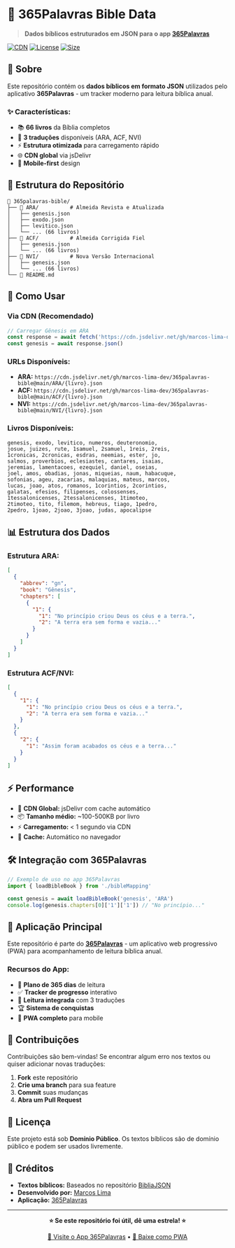 # 📖 365Palavras Bible Data

> **Dados bíblicos estruturados em JSON para o app [365Palavras](https://github.com/marcos-lima-dev/365palavras)**

[![CDN](https://img.shields.io/badge/CDN-jsDelivr-orange)](https://cdn.jsdelivr.net/gh/marcos-lima-dev/365palavras-bible@main/)
[![License](https://img.shields.io/badge/License-Public%20Domain-green)](LICENSE)
[![Size](https://img.shields.io/github/repo-size/marcos-lima-dev/365palavras-bible)](https://github.com/marcos-lima-dev/365palavras-bible)

## 🎯 **Sobre**

Este repositório contém os **dados bíblicos em formato JSON** utilizados pelo aplicativo **365Palavras** - um tracker moderno para leitura bíblica anual.

### ✨ **Características:**
- 📚 **66 livros** da Bíblia completos
- 🔢 **3 traduções** disponíveis (ARA, ACF, NVI)
- ⚡ **Estrutura otimizada** para carregamento rápido
- 🌐 **CDN global** via jsDelivr
- 📱 **Mobile-first** design

## 📁 **Estrutura do Repositório**

```
📖 365palavras-bible/
├── 📂 ARA/          # Almeida Revista e Atualizada
│   ├── genesis.json
│   ├── exodo.json
│   ├── levitico.json
│   └── ... (66 livros)
├── 📂 ACF/          # Almeida Corrigida Fiel
│   ├── genesis.json
│   └── ... (66 livros)
├── 📂 NVI/          # Nova Versão Internacional
│   ├── genesis.json
│   └── ... (66 livros)
└── 📄 README.md
```

## 🚀 **Como Usar**

### **Via CDN (Recomendado)**
```javascript
// Carregar Gênesis em ARA
const response = await fetch('https://cdn.jsdelivr.net/gh/marcos-lima-dev/365palavras-bible@main/ARA/genesis.json')
const genesis = await response.json()
```

### **URLs Disponíveis:**
- **ARA:** `https://cdn.jsdelivr.net/gh/marcos-lima-dev/365palavras-bible@main/ARA/{livro}.json`
- **ACF:** `https://cdn.jsdelivr.net/gh/marcos-lima-dev/365palavras-bible@main/ACF/{livro}.json`
- **NVI:** `https://cdn.jsdelivr.net/gh/marcos-lima-dev/365palavras-bible@main/NVI/{livro}.json`

### **Livros Disponíveis:**
```
genesis, exodo, levitico, numeros, deuteronomio,
josue, juizes, rute, 1samuel, 2samuel, 1reis, 2reis,
1cronicas, 2cronicas, esdras, neemias, ester, jo,
salmos, proverbios, eclesiastes, cantares, isaias,
jeremias, lamentacoes, ezequiel, daniel, oseias,
joel, amos, obadias, jonas, miqueias, naum, habacuque,
sofonias, ageu, zacarias, malaquias, mateus, marcos,
lucas, joao, atos, romanos, 1corintios, 2corintios,
galatas, efesios, filipenses, colossenses,
1tessalonicenses, 2tessalonicenses, 1timoteo,
2timoteo, tito, filemom, hebreus, tiago, 1pedro,
2pedro, 1joao, 2joao, 3joao, judas, apocalipse
```

## 📊 **Estrutura dos Dados**

### **Estrutura ARA:**
```json
[
  {
    "abbrev": "gn",
    "book": "Gênesis",
    "chapters": [
      {
        "1": {
          "1": "No princípio criou Deus os céus e a terra.",
          "2": "A terra era sem forma e vazia..."
        }
      }
    ]
  }
]
```

### **Estrutura ACF/NVI:**
```json
[
  {
    "1": {
      "1": "No princípio criou Deus os céus e a terra.",
      "2": "A terra era sem forma e vazia..."
    }
  },
  {
    "2": {
      "1": "Assim foram acabados os céus e a terra..."
    }
  }
]
```

## ⚡ **Performance**

- 🚀 **CDN Global:** jsDelivr com cache automático
- 📦 **Tamanho médio:** ~100-500KB por livro
- ⚡ **Carregamento:** < 1 segundo via CDN
- 🔄 **Cache:** Automático no navegador

## 🛠️ **Integração com 365Palavras**

```javascript
// Exemplo de uso no app 365Palavras
import { loadBibleBook } from './bibleMapping'

const genesis = await loadBibleBook('genesis', 'ARA')
console.log(genesis.chapters[0]['1']['1']) // "No princípio..."
```

## 📱 **Aplicação Principal**

Este repositório é parte do **[365Palavras](https://github.com/marcos-lima-dev/365palavras)** - um aplicativo web progressivo (PWA) para acompanhamento de leitura bíblica anual.

### **Recursos do App:**
- 📅 **Plano de 365 dias** de leitura
- ✅ **Tracker de progresso** interativo  
- 📖 **Leitura integrada** com 3 traduções
- 🏆 **Sistema de conquistas**
- 📱 **PWA completo** para mobile

## 🤝 **Contribuições**

Contribuições são bem-vindas! Se encontrar algum erro nos textos ou quiser adicionar novas traduções:

1. **Fork** este repositório
2. **Crie uma branch** para sua feature
3. **Commit** suas mudanças
4. **Abra um Pull Request**

## 📄 **Licença**

Este projeto está sob **Domínio Público**. Os textos bíblicos são de domínio público e podem ser usados livremente.

## 🙏 **Créditos**

- **Textos bíblicos:** Baseados no repositório [BibliaJSON](https://github.com/wesleycsj/BibliaJSON)
- **Desenvolvido por:** [Marcos Lima](https://github.com/marcos-lima-dev)
- **Aplicação:** [365Palavras](https://365palavras.netlify.app)

---

<div align="center">

**⭐ Se este repositório foi útil, dê uma estrela! ⭐**

[🔗 Visite o App 365Palavras](https://365palavras.netlify.app) • [📱 Baixe como PWA](https://365palavras.netlify.app)

</div>